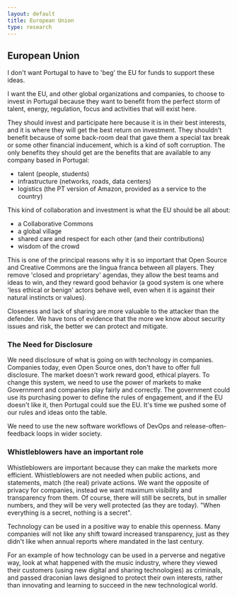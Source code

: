 ```yaml
---
layout: default
title: European Union
type: research
---
```


## European Union

I don't want Portugal to have to 'beg' the EU for funds to support these ideas.

I want the EU, and other global organizations and companies, to choose to invest in Portugal because they want to benefit from the perfect storm of talent, energy, regulation, focus and activities that will exist here.

They should invest and participate here because it is in their best interests, and it is where they will get the best return on investment.  They shouldn't benefit because of some back-room deal that gave them a special tax break or some other financial inducement, which is a kind of soft corruption. The only benefits they should get are the benefits that are available to any company based in Portugal:
* talent (people, students)
* infrastructure (networks, roads, data centers)
* logistics (the PT version of Amazon, provided as a service to the country)

This kind of collaboration and investment is what the EU should be all about:  
* a Collaborative Commons
* a global village
* shared care and respect for each other (and their contributions)
* wisdom of the crowd

This is one of the principal reasons why it is so important that Open Source and Creative Commons are the lingua franca between all players. They remove 'closed and proprietary' agendas, they allow the best teams and ideas to win, and they reward good behavior (a good system is one where 'less ethical or benign' actors behave well, even when it is against their natural instincts or values).

Closeness and lack of sharing are more valuable to the attacker than the defender. We have tons of evidence that the more we know about security issues and risk, the better we can protect and mitigate.

### The Need for Disclosure

We need disclosure of what is going on with technology in companies. Companies today, even Open Source ones, don't have to offer full disclosure. The market doesn't work reward good, ethical players. To change this system, we need to use the power of markets to make Government and companies play fairly and correctly.  The government could use its purchasing power to define the rules of engagement, and if the EU doesn't like it, then Portugal could sue the EU. It's time we pushed some of our rules and ideas onto the table.

We need to use the new software workflows of DevOps and release-often-feedback loops in wider society.

### Whistleblowers have an important role

Whistleblowers are important because they can make the markets more efficient. Whistleblowers are not needed when public actions, and statements, match (the real) private actions. We want the opposite of privacy for companies, instead we want maximum visibility and transparency from them. Of course, there will still be secrets, but in smaller numbers, and they will be very well protected (as they are today). "When everything is a secret, nothing is a secret".    

Technology can be used in a positive way to enable this openness. Many companies will not like any shift toward increased transparency, just as they didn't like when annual reports where mandated in the last century.

For an example of how technology can be used in a perverse and negative way, look at what happened with the music industry, where they viewed their customers (using new digital and sharing technologies) as criminals, and passed draconian laws designed to protect their own interests, rather than innovating and learning to succeed in the new technological world.
